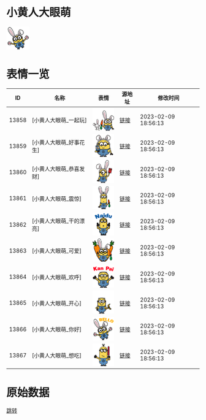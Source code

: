 # 小黄人大眼萌

<img src="./cover.png" height="60" alt="cover" />

# 表情一览

|ID|名称|表情|源地址|修改时间|
|----|----|----|----|----|
|13858|[小黄人大眼萌_一起玩]|<img src="./pic/013858_%5B小黄人大眼萌_一起玩%5D.png" height="60" alt="一起玩"/>|[链接](https://i0.hdslb.com/bfs/emote/90f904df8a6b52b4af706bbaed8291a81cd10266.png)|2023-02-09 18:56:13|
|13859|[小黄人大眼萌_好事花生]|<img src="./pic/013859_%5B小黄人大眼萌_好事花生%5D.png" height="60" alt="好事花生"/>|[链接](https://i0.hdslb.com/bfs/emote/c17cbb05fa4a9600adc479391ece5d9fe058482e.png)|2023-02-09 18:56:13|
|13860|[小黄人大眼萌_恭喜发财]|<img src="./pic/013860_%5B小黄人大眼萌_恭喜发财%5D.png" height="60" alt="恭喜发财"/>|[链接](https://i0.hdslb.com/bfs/emote/4c6d1899cbf5cd962d2488f37980dad6679a4d83.png)|2023-02-09 18:56:13|
|13861|[小黄人大眼萌_震惊]|<img src="./pic/013861_%5B小黄人大眼萌_震惊%5D.png" height="60" alt="震惊"/>|[链接](https://i0.hdslb.com/bfs/emote/c0100408e68fe6e2b56ec6a086459139545bac7f.png)|2023-02-09 18:56:13|
|13862|[小黄人大眼萌_干的漂亮]|<img src="./pic/013862_%5B小黄人大眼萌_干的漂亮%5D.png" height="60" alt="干的漂亮"/>|[链接](https://i0.hdslb.com/bfs/emote/d8f462fef7a18badda2e2cba21c18c61e1e575fd.png)|2023-02-09 18:56:13|
|13863|[小黄人大眼萌_可爱]|<img src="./pic/013863_%5B小黄人大眼萌_可爱%5D.png" height="60" alt="可爱"/>|[链接](https://i0.hdslb.com/bfs/emote/e7acd7fd38c5f3a0f6d3bf0a09facdf2b1ea5f85.png)|2023-02-09 18:56:13|
|13864|[小黄人大眼萌_欢呼]|<img src="./pic/013864_%5B小黄人大眼萌_欢呼%5D.png" height="60" alt="欢呼"/>|[链接](https://i0.hdslb.com/bfs/emote/1d59c8c5daa0b60d00227d0855d2d16ab64e10f2.png)|2023-02-09 18:56:13|
|13865|[小黄人大眼萌_开心]|<img src="./pic/013865_%5B小黄人大眼萌_开心%5D.png" height="60" alt="开心"/>|[链接](https://i0.hdslb.com/bfs/emote/3b4ae8d8c2ff38db38bdc98067f060fb86dff860.png)|2023-02-09 18:56:13|
|13866|[小黄人大眼萌_你好]|<img src="./pic/013866_%5B小黄人大眼萌_你好%5D.png" height="60" alt="你好"/>|[链接](https://i0.hdslb.com/bfs/emote/5a1e980a0cbfe39f8783e2def949215839fd55b4.png)|2023-02-09 18:56:13|
|13867|[小黄人大眼萌_想吃]|<img src="./pic/013867_%5B小黄人大眼萌_想吃%5D.png" height="60" alt="想吃"/>|[链接](https://i0.hdslb.com/bfs/emote/1c6b392de3b9a3e769db1bda9f82f3f791243b67.png)|2023-02-09 18:56:13|

# 原始数据

[跳转](./raw.json)

